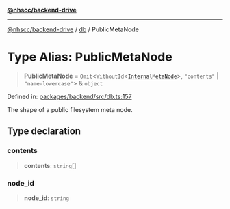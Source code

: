 [**@nhscc/backend-drive**](../../README.md)

***

[@nhscc/backend-drive](../../README.md) / [db](../README.md) / PublicMetaNode

# Type Alias: PublicMetaNode

> **PublicMetaNode** = `Omit`\<`WithoutId`\<[`InternalMetaNode`](InternalMetaNode.md)\>, `"contents"` \| `"name-lowercase"`\> & `object`

Defined in: [packages/backend/src/db.ts:157](https://github.com/nhscc/drive.api.hscc.bdpa.org/blob/df5b4b7c72e05ed9c30cb0da8579abce7387b8fa/packages/backend/src/db.ts#L157)

The shape of a public filesystem meta node.

## Type declaration

### contents

> **contents**: `string`[]

### node\_id

> **node\_id**: `string`
